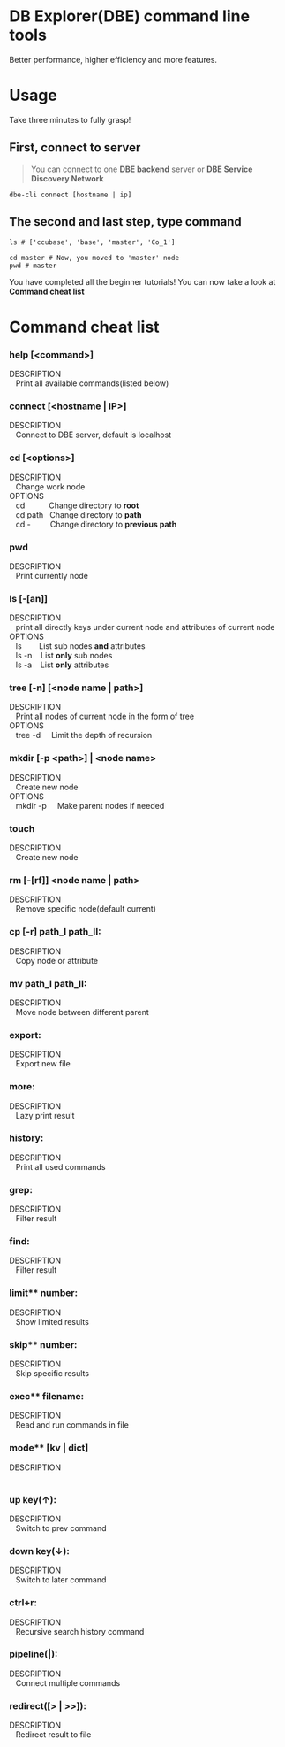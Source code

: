 # DB Explorer(DBE) command line tools
Better performance, higher efficiency and more features.

# Usage
Take three minutes to fully grasp!

## First, connect to server
> You can connect to one **DBE backend** server or **DBE Service Discovery Network**

```shell
dbe-cli connect [hostname | ip]
```

## The second and last step, type command
```shell
ls # ['ccubase', 'base', 'master', 'Co_1']

cd master # Now, you moved to 'master' node
pwd # master
```

You have completed all the beginner tutorials! You can now take a 
look at **Command cheat list**

# Command cheat list
### help [\<command>]  
DESCRIPTION  
&nbsp;&nbsp;
Print all available commands(listed below)

### connect [\<hostname | IP>]  
DESCRIPTION  
&nbsp;&nbsp;
Connect to DBE server, default is localhost

### cd [\<options>]  
DESCRIPTION  
&nbsp;&nbsp;
Change work node  
OPTIONS  
&nbsp;&nbsp; cd  &nbsp;&nbsp;&nbsp;&nbsp;&nbsp;&nbsp;&nbsp;&nbsp;&nbsp;&nbsp;Change directory to **root**  
&nbsp;&nbsp; cd path  &nbsp;&nbsp;Change directory to **path**  
&nbsp;&nbsp; cd -  &nbsp;&nbsp;&nbsp;&nbsp;&nbsp;&nbsp;&nbsp;&nbsp;Change directory to **previous path**

### pwd  
DESCRIPTION  
&nbsp;&nbsp;
Print currently node

### ls [-[an]]  
DESCRIPTION  
&nbsp;&nbsp;
print all directly keys under current node and attributes of current node  
OPTIONS  
&nbsp;&nbsp; ls     &nbsp;&nbsp;&nbsp;&nbsp;&nbsp;&nbsp;&nbsp;List sub nodes **and** attributes  
&nbsp;&nbsp; ls -n  &nbsp;&nbsp;&nbsp;List **only** sub nodes  
&nbsp;&nbsp; ls -a  &nbsp;&nbsp;&nbsp;List **only** attributes

### tree [-n] [\<node name | path>]  
DESCRIPTION  
&nbsp;&nbsp;
Print all nodes of current node in the form of tree  
OPTIONS  
&nbsp;&nbsp; tree -d  &nbsp;&nbsp;&nbsp;&nbsp;Limit the depth of recursion

### mkdir [-p \<path>] | \<node name>  
DESCRIPTION  
&nbsp;&nbsp;
Create new node  
OPTIONS  
&nbsp;&nbsp; mkdir -p  &nbsp;&nbsp;&nbsp;&nbsp;Make parent nodes if needed

### touch <node name>  
DESCRIPTION  
&nbsp;&nbsp;
Create new node

### rm [-[rf]] <node name | path>  
DESCRIPTION  
&nbsp;&nbsp;
Remove specific node(default current)

### cp [-r] path_I path_II:  
DESCRIPTION  
&nbsp;&nbsp;
Copy node or attribute

### mv path_I path_II:  
DESCRIPTION  
&nbsp;&nbsp;
Move node between different parent

### export:  
DESCRIPTION  
&nbsp;&nbsp;
Export new file

### more:  
DESCRIPTION  
&nbsp;&nbsp;
Lazy print result

### history:  
DESCRIPTION  
&nbsp;&nbsp;
Print all used commands

### grep:  
DESCRIPTION  
&nbsp;&nbsp;
Filter result

### find:  
DESCRIPTION  
&nbsp;&nbsp;
Filter result

### limit** number:  
DESCRIPTION  
&nbsp;&nbsp;
Show limited results

### skip** number:  
DESCRIPTION  
&nbsp;&nbsp;
Skip specific results

### exec** filename:  
DESCRIPTION  
&nbsp;&nbsp;
Read and run commands in file

### mode** [kv | dict]  
DESCRIPTION  
&nbsp;&nbsp;

### up key(↑):  
DESCRIPTION  
&nbsp;&nbsp;
Switch to prev command

### down key(↓):  
DESCRIPTION  
&nbsp;&nbsp;
Switch to later command

### ctrl+r:  
DESCRIPTION  
&nbsp;&nbsp;
Recursive search history command

### pipeline(|):  
DESCRIPTION  
&nbsp;&nbsp;
Connect multiple commands

### redirect([> | >>]):  
DESCRIPTION  
&nbsp;&nbsp;
Redirect result to file
